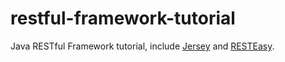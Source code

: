 # restful-framework-tutorial
Java RESTful Framework tutorial, include [Jersey](https://jersey.java.net/) and [RESTEasy](http://resteasy.jboss.org/).
